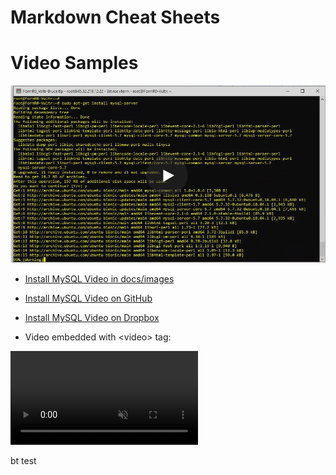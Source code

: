 # Markdown Cheat Sheets

# Video Samples

  [![Install MySQL](images/et0303-01_Install-MySQL.png#img1)](images/et0303-01_Install-MySQL.mp4  "Install MySQL")
  - [Install MySQL Video in docs/images](images/et0303-01_Install-MySQL.mp4 "Install MySQL Video")
  - [Install MySQL Video on GitHub](https://raw.githubusercontent.com/robinmattern/FormR/master/docs/images/et0303-01_Install-MySQL.mp4)
  - [Install MySQL Video on Dropbox](https://www.dropbox.com/s/1s8j567q0hmofjk/et10113-02_Vultr-deploy-server.mp4?dl=0)

  - Video embedded with \<video\> tag:
  <video loop muted autoplay playsinline controls>
    <source src="images/et0303-01_Install-MySQL.mp4" />
    Please use a modern browser like Firefox or Chrome to see this helpful video.
  </video>

  bt test

<span></span>
